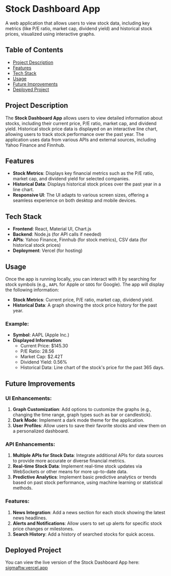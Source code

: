 # Stock Dashboard App

A web application that allows users to view stock data, including key metrics (like P/E ratio, market cap, dividend yield) and historical stock prices, visualized using interactive graphs.

## Table of Contents

- [Project Description](#project-description)
- [Features](#features)
- [Tech Stack](#tech-stack)
- [Usage](#usage)
- [Future Improvements](#future-improvements)
- [Deployed Project](#deployed-project)

## Project Description

The **Stock Dashboard App** allows users to view detailed information about stocks, including their current price, P/E ratio, market cap, and dividend yield. Historical stock price data is displayed on an interactive line chart, allowing users to track stock performance over the past year. The application uses data from various APIs and external sources, including Yahoo Finance and Finnhub.

## Features

- **Stock Metrics**: Displays key financial metrics such as the P/E ratio, market cap, and dividend yield for selected companies.
- **Historical Data**: Displays historical stock prices over the past year in a line chart.
- **Responsive UI**: The UI adapts to various screen sizes, offering a seamless experience on both desktop and mobile devices.

## Tech Stack

- **Frontend**: React, Material UI, Chart.js
- **Backend**: Node.js (for API calls if needed)
- **APIs**: Yahoo Finance, Finnhub (for stock metrics), CSV data (for historical stock prices)
- **Deployment**: Vercel (for hosting)

## Usage

Once the app is running locally, you can interact with it by searching for stock symbols (e.g., `AAPL` for Apple or `GOOG` for Google). The app will display the following information:

- **Stock Metrics**: Current price, P/E ratio, market cap, dividend yield.
- **Historical Data**: A graph showing the stock price history for the past year.

### Example:

- **Symbol**: AAPL (Apple Inc.)
- **Displayed Information**:
  - Current Price: $145.30
  - P/E Ratio: 28.56
  - Market Cap: $2.42T
  - Dividend Yield: 0.56%
  - Historical Data: Line chart of the stock's price for the past 365 days.

## Future Improvements

### UI Enhancements:
1. **Graph Customization**: Add options to customize the graphs (e.g., changing the time range, graph types such as bar or candlestick).
2. **Dark Mode**: Implement a dark mode theme for the application.
3. **User Profiles**: Allow users to save their favorite stocks and view them on a personalized dashboard.

### API Enhancements:
1. **Multiple APIs for Stock Data**: Integrate additional APIs for data sources to provide more accurate or diverse financial metrics.
2. **Real-time Stock Data**: Implement real-time stock updates via WebSockets or other means for more up-to-date data.
3. **Predictive Analytics**: Implement basic predictive analytics or trends based on past stock performance, using machine learning or statistical methods.

### Features:
1. **News Integration**: Add a news section for each stock showing the latest news headlines.
2. **Alerts and Notifications**: Allow users to set up alerts for specific stock price changes or milestones.
3. **Search History**: Add a history of searched stocks for quick access.

## Deployed Project

You can view the live version of the Stock Dashboard App here: [sigmaftw.vercel.app](https://sigmaftw.vercel.app)